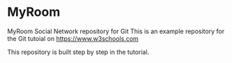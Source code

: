# MyRoom
MyRoom Social Network repository for Git
This is an example repository for the Git tutoial on https://www.w3schools.com

This repository is built step by step in the tutorial.
